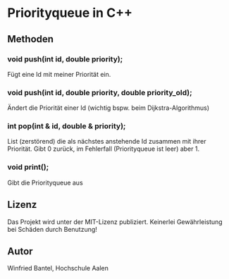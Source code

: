 # Priorityqueue in C++

## Methoden

### void push(int id, double priority);

Fügt eine Id mit meiner Priorität ein.

### void push(int id, double priority, double priority_old);

Ändert die Priorität einer Id (wichtig bspw. beim Dijkstra-Algorithmus)

### int  pop(int & id, double & priority);

List (zerstörend) die als nächstes anstehende Id zusammen mit ihrer Priorität. Gibt 0 zurück,
im Fehlerfall (Priorityqueue ist leer) aber 1.

### void print();
Gibt die Priorityqueue aus


## Lizenz

Das Projekt wird unter der MIT-Lizenz publiziert.
Keinerlei Gewährleistung bei Schäden durch Benutzung!

## Autor

Winfried Bantel, Hochschule Aalen
